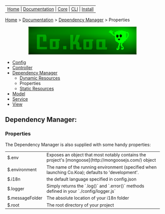 <link rel='stylesheet' type='text/css' href='style.css' />
<table class="headerTable">
<tr class="headerTR">
<td class="headerTD">
<a title="Co.Koa on github" href="https://jaysaurus.github.io/Co.Koa">Home</a> |
<a title="Documentation" href="https://jaysaurus.github.io/Co.Koa/miniSite/Documentation.html">Documentation</a> |
<a title="co-koa-core on github" href="https://github.com/jaysaurus/co-koa-core">Core</a> |
<a title="co-koa-cli on github" href="https://github.com/jaysaurus/co-koa-cli">CLI</a> | <a href="https://github.com/jaysaurus/Co.Koa/wiki/Installation-&-Execution">Install</a>
</td>
</tr>
</table>

<a title="Co.Koa on github" href="https://jaysaurus.github.io/Co.Koa">Home</a> > <a title="Documentation" href="https://jaysaurus.github.io/Co.Koa/miniSite/Documentation.html">Documentation</a> > [Dependency Manager](DependencyManager.md) > Properties

<a title="Co.Koa on github" href="https://jaysaurus.github.io/Co.Koa">
<img alt="Co.Koa header" title="Co.Koa" style="margin: 0 15%; width: 70%" src="https://raw.githubusercontent.com/jaysaurus/Co.Koa/master/siteStrapCoKoa.png" />
</a>

* [Config](Config.md)
* [Controller](Controller.md)
* [Dependency Manager](DependencyManager.md)
  * [Dynamic Resources](DMDynamicResources.md)
  * Properties
  * [Static Resources](DMStaticResources.md)
* [Model](Model.md)
* [Service](Service.md)
* [View](View.md)

## Dependency Manager:
### Properties

The Dependency Manager is also supplied with some handy properties:

<table>
<tr>
<td class="tdHilight">
$.env
</td>
<td>
Exposes an object that most notably contains the project's [mongoose](http://mongoosejs.com/) object
</td>
</tr>
<tr>
<td class="tdHilight">
$.environment
</td>
<td>
The name of the running environment (specified when launching Co.Koa); defaults to 'development'.
</td>
</tr>
<tr>
<td class="tdHilight">
$.i18n
</td>
<td>
the default language specified in config.json
</td>
</tr>
<tr>
<td class="tdHilight">
$.logger
</td>
<td>
Simply returns the `.log()` and `.error()` methods defined in your `./config/logger.js`
</td>
</tr>
<tr>
<td class="tdHilight">
$.messageFolder
</td>
<td>
The absolute location of your i18n folder
</td>
</tr>
<tr>
<td class="tdHilight">
$.root
</td>
<td>
The root directory of your project
</td>
</tr>
</table>
